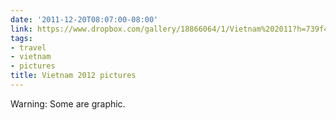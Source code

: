 ```yaml
---
date: '2011-12-20T08:07:00-08:00'
link: https://www.dropbox.com/gallery/18866064/1/Vietnam%202011?h=739f41
tags:
- travel
- vietnam
- pictures
title: Vietnam 2012 pictures
---
```


Warning: Some are graphic.
